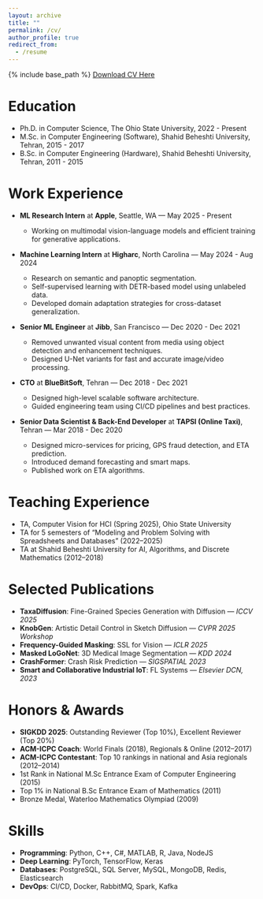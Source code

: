 ```yaml
---
layout: archive
title: ""
permalink: /cv/
author_profile: true
redirect_from:
  - /resume
---
```


{% include base_path %}
[Download CV Here](../files/Amin_Karimi_Monsefi_CV.pdf)

Education
======
* Ph.D. in Computer Science, The Ohio State University, 2022 - Present  
* M.Sc. in Computer Engineering (Software), Shahid Beheshti University, Tehran, 2015 - 2017  
* B.Sc. in Computer Engineering (Hardware), Shahid Beheshti University, Tehran, 2011 - 2015  

Work Experience
======
* __ML Research Intern__ at __Apple__, Seattle, WA — May 2025 - Present  
  * Working on multimodal vision-language models and efficient training for generative applications.

* __Machine Learning Intern__ at __Higharc__, North Carolina — May 2024 - Aug 2024  
  * Research on semantic and panoptic segmentation.  
  * Self-supervised learning with DETR-based model using unlabeled data.  
  * Developed domain adaptation strategies for cross-dataset generalization.

* __Senior ML Engineer__ at __Jibb__, San Francisco — Dec 2020 - Dec 2021  
  * Removed unwanted visual content from media using object detection and enhancement techniques.  
  * Designed U-Net variants for fast and accurate image/video processing.

* __CTO__ at __BlueBitSoft__, Tehran — Dec 2018 - Dec 2021  
  * Designed high-level scalable software architecture.  
  * Guided engineering team using CI/CD pipelines and best practices.

* __Senior Data Scientist & Back-End Developer__ at __TAPSI (Online Taxi)__, Tehran — Mar 2018 - Dec 2020  
  * Designed micro-services for pricing, GPS fraud detection, and ETA prediction.  
  * Introduced demand forecasting and smart maps.  
  * Published work on ETA algorithms.

Teaching Experience
======
* TA, Computer Vision for HCI (Spring 2025), Ohio State University  
* TA for 5 semesters of “Modeling and Problem Solving with Spreadsheets and Databases” (2022–2025)  
* TA at Shahid Beheshti University for AI, Algorithms, and Discrete Mathematics (2012–2018)

Selected Publications
======
* __TaxaDiffusion__: Fine-Grained Species Generation with Diffusion — *ICCV 2025*  
* __KnobGen__: Artistic Detail Control in Sketch Diffusion — *CVPR 2025 Workshop*  
* __Frequency-Guided Masking__: SSL for Vision — *ICLR 2025*  
* __Masked LoGoNet__: 3D Medical Image Segmentation — *KDD 2024*  
* __CrashFormer__: Crash Risk Prediction — *SIGSPATIAL 2023*  
* __Smart and Collaborative Industrial IoT__: FL Systems — *Elsevier DCN, 2023*

Honors & Awards
======
* __SIGKDD 2025__: Outstanding Reviewer (Top 10%), Excellent Reviewer (Top 20%)  
* __ACM-ICPC Coach__: World Finals (2018), Regionals & Online (2012–2017)  
* __ACM-ICPC Contestant__: Top 10 rankings in national and Asia regionals (2012–2014)  
* 1st Rank in National M.Sc Entrance Exam of Computer Engineering (2015)  
* Top 1% in National B.Sc Entrance Exam of Mathematics (2011)  
* Bronze Medal, Waterloo Mathematics Olympiad (2009)

Skills
======
* **Programming**: Python, C++, C#, MATLAB, R, Java, NodeJS  
* **Deep Learning**: PyTorch, TensorFlow, Keras  
* **Databases**: PostgreSQL, SQL Server, MySQL, MongoDB, Redis, Elasticsearch  
* **DevOps**: CI/CD, Docker, RabbitMQ, Spark, Kafka







<!-- ---
layout: archive
title: ""
permalink: /cv/
author_profile: true
redirect_from:
  - /resume
---

{% include base_path %}
[Download CV Here](../files/Amin_Karimi_Monsefi_CV.pdf)

Education
======
* B.Sc. in Computer Engineering with focus on Hardware, Shahid Beheshti University of Tehran, 2011 - 2015
* M.Sc. in Computer Engineering with focus on Software, Shahid Beheshti University of Tehran, 2015 - 2017
* PhD. in Computer Science, The Ohio State University, 2022 - Present

Work experience
======
* __Computer Vision Engineer__ at __Jibb__: San Francisco, USA Des 2020 - Dec 2021
  * I specialize in object detection and the removal of unnecessary elements from images and videos.
  * I have expertise in identifying color discrepancies within visual content and effectively eliminating shadows and reflections.

* __Technical Consultant__ at __BlueBitSoft__: Nijmegen, Netherlands Des 2018 - Dec 2021
  * As a technical consultant at Bluebitsoft, I had the opportunity to contribute my expertise towards designing a robust software architecture for their products. With careful consideration of the organization's unique requirements and objectives, I crafted a high-level architectural framework that addressed their specific needs. This architecture aimed to enhance scalability, reliability, and performance, enabling seamless operations within the software. By collaborating closely with the team, I ensured that the design incorporated efficient data flow, seamless system integration, and robust security measures. The result was an optimized software architecture that laid the foundation for Bluebitsoft's innovative solutions.

* __Senior Data Scientist & Back-End Developer__ at __TAPSI (Online Taxi)__: Tehran, Iran Mar. 2018 - Des 2020
  * Pricing Micro-services: I designed and implemented a pricing micro-service utilizing Python and event messaging through RabbitMQ. This enabled efficient communication and seamless integration within the system. 
  * Fake GPS Detection Algorithm: I developed and implemented an algorithm to detect fake GPS data, creating a micro-service using Python. Event messaging via RabbitMQ facilitated smooth communication between components. 
  * Smart Backend Features: Leveraging unsupervised algorithms, I implemented intelligent features in the backend based on passengers' data. This included origin suggestion, destination suggestion, favorite location suggestion, and ride suggestion functionalities. 
  * ETA Micro-service: I implemented an ETA micro-service that estimated the arrival time using drivers' GPS information. Introducing a novel algorithm based on GPS data, our work was recognized and published in a research paper. 
  * Base Map Generation: Using drivers' GPS information collected during rides, I produced base maps of Tehran and Karaj cities. These maps served as valuable assets for various purposes within the organization. 
  * SMART Map: I implemented a SMART map that predicted locations with higher ride demand rates in cities. This predictive capability helped optimize service allocation and improve overall efficiency.

* __Senior Software Engineer__ at __Haft-Sang Company Group__: Tehran, Iran Apr. 2016 - Mar. 2018
  * As part of my responsibilities, I successfully implemented APIs for streaming various forms of media, including videos and music, enabling seamless access to these resources. This involved designing and developing robust interfaces that facilitated smooth and efficient data transfer.
  * At The Haft-Sang, our technology stack predominantly revolved around ASP.Net and .NetCore for server-side development. These frameworks allowed us to create efficient and scalable software solutions. To ensure effective data storage and management, we utilized SQL Server as our preferred database system.

* __Software Engineer__ at __Shahid Beheshti Cyberspace Faculty__: Tehran, Iran Sep. 2014 - Feb. 2016
  * As part of my role, I successfully developed a crawler and classifier capable of crawling over 1000 websites. This system was designed to extract content and images from these websites for the purpose of classification and categorization. To achieve this, I utilized fuzzy models and neural networks, enabling real-time processing of content streams.
  * In addition, I implemented a Restful API server that facilitated communication between the server-side and client-side of the website. This allowed for seamless data transformation and transfer, enhancing the overall user experience.

* __Software Engineer Internship__ at __Zoraq__: Tehran, Iran Jun. 2013 - Oct. 2013
  * During my professional journey at Zoraq, I gained valuable skills and experience in website development using C# and ASP.NET. I familiarized myself with the process of building robust and dynamic websites, leveraging the capabilities of these technologies.
  * Additionally, I acquired knowledge in creating and managing databases for websites using SQL Server. This involved designing efficient database schemas and utilizing SQL queries to interact with and manipulate data.
  * I also learned how to write Rest APIs, enabling seamless communication between the server-side and client-side of web applications. This allowed for the exchange of data and functionalities in a standardized and efficient manner.



Skills
======
* Programming
  * Python, MATLAB, R, C, C++, C#, Java, NodeJS
* Deep Learning
  * Pytorch, TensorFlow, Keras
* Databases
  * SQL (SQL Server, MYSQL, PostgreSql)
  * NOSQL (Cassandra, MongoDB, Redis, SolR, Elasticsearch, Lucene)
* DevOps
  * CI/CD, Docker, VM, RabbitMQ


Honors & Awards
======
* Nov 2022 30th ACM SIGSPATIAL Conference, Student Travel Award
* June 2015 Ranked 1st, National M.Sc Entrance Exam of Computer Engineering, Among More Than 10.000 Students - Iran
* June 2011 Ranked Top 1%, National B.Sc Entrance Exam of Mathematics, Among More Than 256,000 Students - Iran
* Mar 2009 Bronze Medal, Mathematics Olympiad of Waterloo University

* __ACM-ICPC__:
  * __Coach And Team Lead__:
    * __Apr 2018, 42nd Annual World Finals__ Beijing, China 
    * Dec 2017, 7th and 17th teams, Regional Contest Tehran, Iran 
    * Nov 2017, 10th and 16th teams, Internet Programming Contest Tehran, Iran 
    * Oct 2017, The 1st team, Regional ContestKabul, Afghanistan 
    * Oct 2017, The 1st team, Online Programming ContestKabul, Afghanistan 
    * Oct 2015, The 11th team, Iran-Internet-PC-IU Online Programming ContestTehran, Iran 
    * Oct 2015, The 23rd team, Iran-Internet-PC-SBU Online Programming ContestTehran, Iran 
    * Nov 2014, The 12th, 53rd, and 131st teams, Internet Programming ContestTehran, Iran
  * __Contestant__:
    * Dec 2014 10th Place, Asia Regional ContestTehran, Iran
    * Oct 2014 2nd Place, Qualification Contest, Shahid Beheshti UniversityTehran, Iran
    * Dec 2013 3rd Place, Asia Regional ContestTehran, Iran
    * Oct 2013 1st Place, Qualification Contest, Shahid Beheshti UniversityTehran, Iran
    * May 2013 5th Place, The 5th ACM National Collegiate Programming Contest, University of KashanKashan, Iran
    * Apr 2013 8th Place, The 1st ACM National Collegiate Programming Contest, University of ShahroodShahrood, Iran
    * Dec 2012 25th Place, Asia Regional ContestTehran, Iran
    * Nov 2012 16th Place, The 3rd ACM National Collegiate Programming Contest, Amir Kabir University of TechnologyTehran, Iran
    * Oct 2012 2nd Place, Qualification Contest, Shahid Beheshti UniversityTehran, Iran

   -->